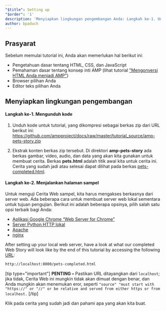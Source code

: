 ```yaml
---
"$title": Setting up
"$order": '1'
description: 'Menyiapkan lingkungan pengembangan Anda: Langkah ke-1. Unduh kodenya. Unduh kode sampel untuk tutorial, baik sebagai berkas ZIP atau melalui git ....'
author: bpaduch
---
```


## Prasyarat

Sebelum memulai tutorial ini, Anda akan memerlukan hal berikut ini:

- Pengetahuan dasar tentang HTML, CSS, dan JavaScript
- Pemahaman dasar tentang konsep inti AMP (lihat tutorial ["Mengonversi HTML Anda menjadi AMP"](../../../../documentation/guides-and-tutorials/start/converting/setting-up.md))
- Browser pilihan Anda
- Editor teks pilihan Anda

## Menyiapkan lingkungan pengembangan

#### Langkah ke-1. Mengunduh kode

1. Unduh kode untuk tutorial, yang dikompresi sebagai berkas zip dari URL berikut ini: <a href="https://github.com/ampproject/docs/raw/master/tutorial_source/amp-pets-story.zip">https://github.com/ampproject/docs/raw/master/tutorial_source/amp-pets-story.zip</a>

2. Ekstrak konten berkas zip tersebut. Di direktori **amp-pets-story** ada berkas gambar, video, audio, dan data yang akan kita gunakan untuk membuat cerita. Berkas **pets.html** adalah titik awal kita untuk cerita ini. Cerita yang sudah jadi atau selesai dapat dilihat pada berkas [pets-completed.html](https://github.com/ampproject/docs/blob/master/tutorial_source/amp-pets-story/pets-completed.html).

#### Langkah ke-2. Menjalankan halaman sampel

Untuk menguji Cerita Web sampel, kita harus mengakses berkasnya dari server web. Ada beberapa cara untuk membuat server web lokal sementara untuk tujuan pengujian. Berikut ini adalah beberapa opsinya, pilih salah satu opsi terbaik bagi Anda:

- [Aplikasi Google Chrome “Web Server for Chrome”](https://chrome.google.com/webstore/detail/web-server-for-chrome/ofhbbkphhbklhfoeikjpcbhemlocgigb)
- [Server Python HTTP lokal](https://developer.mozilla.org/en-US/docs/Learn/Common_questions/set_up_a_local_testing_server#Running_a_simple_local_HTTP_server)
- [Apache](https://httpd.apache.org/docs/2.4/getting-started.html)
- [nginx](http://nginx.org/)

After setting up your local web server, have a look at what our completed Web Story will look like by the end of this tutorial by accessing the following <a href="http://localhost:8000/pets-completed.html">URL</a>:

```html
http://localhost:8000/pets-completed.html
```

[tip type="important"] <strong>PENTING –</strong> Pastikan URL ditayangkan dari <code>localhost</code>; jika tidak, Cerita Web ini mungkin tidak akan dimuat dengan benar, dan Anda mungkin akan menemukan eror, seperti `"source" "must start with "https://" or "//" or be relative and served from either https or from localhost.` [/tip]

Klik pada cerita yang sudah jadi dan pahami apa yang akan kita buat.
